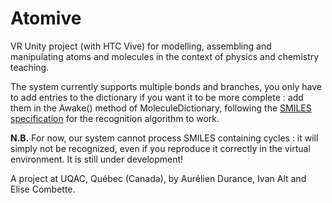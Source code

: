 # Atomive

VR Unity project (with HTC Vive) for modelling, assembling and manipulating atoms and molecules in the context of physics and chemistry teaching.

The system currently supports multiple bonds and branches, you only have to add entries to the dictionary if you want it to be more complete : add them in the Awake() method of MoleculeDictionary, following the [SMILES specification](https://en.wikipedia.org/wiki/Simplified_molecular-input_line-entry_system) for the recognition algorithm to work.

**N.B.** For now, our system cannot process SMILES containing cycles : it will simply not be recognized, even if you reproduce it correctly in the virtual environment. It is still under development!

A project at UQAC, Québec (Canada), by Aurélien Durance, Ivan Alt and Elise Combette.
